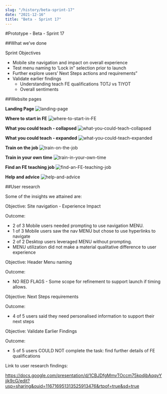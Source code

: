 ```yaml
---
slug: "/history/beta-sprint-17"
date: "2021-12-16"
title: "Beta - Sprint 17"
---
```


#Prototype - Beta - Sprint 17

##What we’ve done

Sprint Objectives

- Mobile site navigation and impact on overall experience 
- Test menu naming to ‘Lock in” selection prior to launch
- Further explore users’ Next Steps actions and requirements” 
- Validate earlier findings
  - Understanding teach FE qualifications TOTJ vs TIYOT
  - Overall sentiments


##Website pages

**Landing Page**
![landing-page](/images/beta-sprint-17/TiFE_Beta_17_Home.jpg)

**Where to start in FE**
![where-to-start-in-FE](/images/beta-sprint-17/TiFE_Beta_17_where_to_start.jpg)

**What you could teach - collapsed**
![what-you-could-teach-collapsed](/images/beta-sprint-17/TiFE_Beta_17_what_you_could_teach_collapsed.jpg)

**What you could teach - expanded**
![what-you-could-teach-expanded](/images/beta-sprint-17/TiFE_Beta_17_what_you_could_teach_expanded.jpg)

**Train on the job**
![train-on-the-job](/images/beta-sprint-17/TiFE_Beta_17_train_on_the_job.jpg)

**Train in your own time**
![train-in-your-own-time](/images/beta-sprint-17/TiFE_Beta_17_train_in_your_own_time.jpg)

**Find an FE teaching job**
![find-an-FE-teaching-job](/images/beta-sprint-17/TiFE_Beta_17_find_a_job.jpg)

**Help and advice**
![help-and-advice](/images/beta-sprint-17/TiFE_Beta_17_help_and_advice.jpg)

##User research

Some of the insights we attained are:

Objective: Site navigation - Experience Impact

Outcome: 

- 2 of 3 Mobile users needed prompting to use navigation MENU.
- 1 of 3 Mobile users saw the nav MENU but chose to use hyperlinks to navigate 
- 2 of 2 Desktop users leveraged MENU without prompting. 
- MENU utilization did not make a material qualitative difference to user experience  

Objective: Header Menu naming 

Outcome:  

- NO RED FLAGS - Some scope for refinement to support launch if timing allows. 

Objective: Next Steps requirements

Outcome: 

- 4 of 5 users said they need personalised information to support their next steps

Objective: Validate Earlier Findings

Outcome: 

- 5 of 5 users COULD NOT complete the task: find further details of FE qualifications

Link to user research findings:

https://docs.google.com/presentation/d/1CBJDfgMmvTOccm75kpdjbAqqyYjjk9cG/edit?usp=sharing&ouid=116716951313525913476&rtpof=true&sd=true

